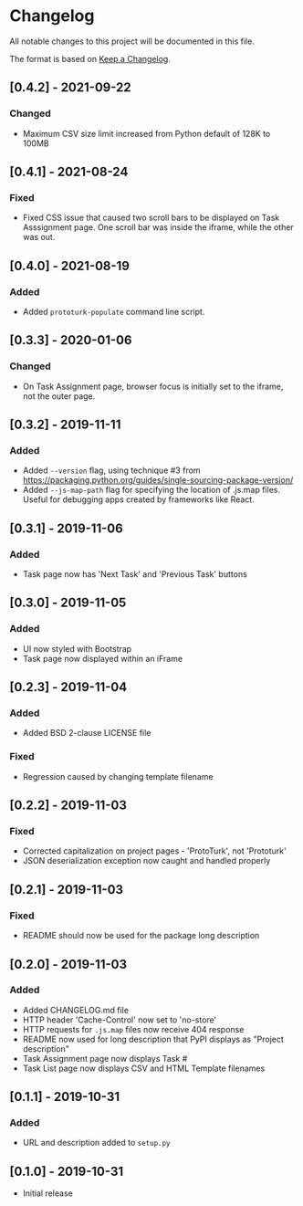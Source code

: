 # Changelog

All notable changes to this project will be documented in this file.

The format is based on [Keep a Changelog](https://keepachangelog.com/en/1.0.0/).

## [0.4.2] - 2021-09-22
### Changed
- Maximum CSV size limit increased from Python default of 128K to 100MB

## [0.4.1] - 2021-08-24
### Fixed
- Fixed CSS issue that caused two scroll bars to be displayed on Task
  Asssignment page.  One scroll bar was inside the iframe, while the
  other was out.

## [0.4.0] - 2021-08-19
### Added
- Added `prototurk-populate` command line script.

## [0.3.3] - 2020-01-06
### Changed
- On Task Assignment page, browser focus is initially set to the
  iframe, not the outer page.

## [0.3.2] - 2019-11-11
### Added
- Added `--version` flag, using technique #3 from 
  https://packaging.python.org/guides/single-sourcing-package-version/
- Added `--js-map-path` flag for specifying the location of .js.map
  files.  Useful for debugging apps created by frameworks like React.

## [0.3.1] - 2019-11-06
### Added
- Task page now has 'Next Task' and 'Previous Task' buttons

## [0.3.0] - 2019-11-05
### Added
- UI now styled with Bootstrap
- Task page now displayed within an iFrame

## [0.2.3] - 2019-11-04
### Added
- Added BSD 2-clause LICENSE file
### Fixed
- Regression caused by changing template filename

## [0.2.2] - 2019-11-03
### Fixed
- Corrected capitalization on project pages - 'ProtoTurk', not 'Prototurk'
- JSON deserialization exception now caught and handled properly

## [0.2.1] - 2019-11-03
### Fixed
- README should now be used for the package long description

## [0.2.0] - 2019-11-03
### Added
- Added CHANGELOG.md file
- HTTP header 'Cache-Control' now set to 'no-store'
- HTTP requests for `.js.map` files now receive 404 response
- README now used for long description that PyPI displays as "Project description"
- Task Assignment page now displays Task #
- Task List page now displays CSV and HTML Template filenames

## [0.1.1] - 2019-10-31
### Added
- URL and description added to `setup.py` 

## [0.1.0] - 2019-10-31
- Initial release
